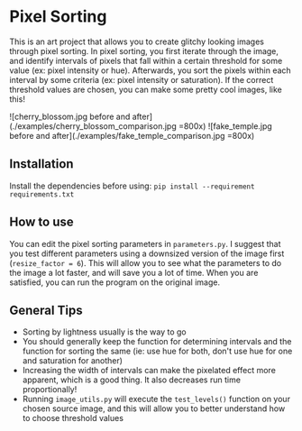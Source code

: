 # Pixel Sorting
This is an art project that allows you to create glitchy looking images through pixel sorting. In pixel sorting, you first iterate through the image, and identify intervals of pixels that fall within a certain threshold for some value (ex: pixel intensity or hue). Afterwards, you sort the pixels within each interval by some criteria (ex: pixel intensity or saturation). If the correct threshold values are chosen, you can make some pretty cool images, like this!

![cherry_blossom.jpg before and after](./examples/cherry_blossom_comparison.jpg =800x)
![fake_temple.jpg before and after](./examples/fake_temple_comparison.jpg =800x)

## Installation
Install the dependencies before using:
`pip install --requirement requirements.txt`

## How to use
You can edit the pixel sorting parameters in `parameters.py`. I suggest that you test different parameters using a downsized version of the image first (`resize_factor = 6`). This will allow you to see what the parameters to do the image a lot faster, and will save you a lot of time. When you are satisfied, you can run the program on the original image.

## General Tips
* Sorting by lightness usually is the way to go
* You should generally keep the function for determining intervals and the function for sorting the same (ie: use hue for both, don't use hue for one and saturation for another)
* Increasing the width of intervals can make the pixelated effect more apparent, which is a good thing. It also decreases run time proportionally!
* Running `image_utils.py` will execute the `test_levels()` function on your chosen source image, and this will allow you to better understand how to choose threshold values
